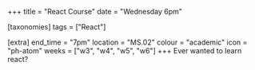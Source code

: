 +++
title = "React Course"
date = "Wednesday 6pm"

[taxonomies]
tags = ["React"]

[extra]
end_time = "7pm"
location = "MS.02"
colour = "academic"
icon = "ph-atom"
weeks = ["w3", "w4", "w5", "w6"]
+++
Ever wanted to learn react?
